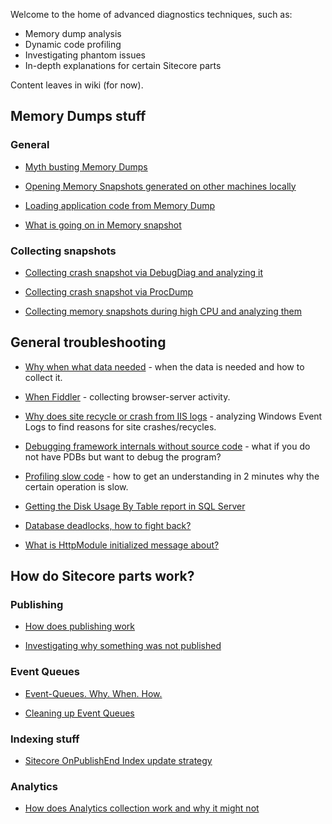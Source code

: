 Welcome to the home of advanced diagnostics techniques, such as:

* Memory dump analysis
* Dynamic code profiling
* Investigating phantom issues
* In-depth explanations for certain Sitecore parts

Content leaves in wiki (for now).

## Memory Dumps stuff

### General

* [Myth busting Memory Dumps](https://github.com/mitikov/KeepSitecoreSimple/wiki/Myth-busting-Memory-Dumps)

* [Opening Memory Snapshots generated on other machines locally](https://github.com/mitikov/KeepSitecoreSimple/wiki/Opening-Memory-Snapshots-generated-on-other-machines-locally)

* [Loading application code from Memory Dump](https://github.com/mitikov/KeepSitecoreSimple/wiki/Loading-application-code-from-Memory-Dump)

* [What is going on in Memory snapshot](https://github.com/mitikov/KeepSitecoreSimple/wiki/What-is-going-on-in-Memory-snapshot)

### Collecting snapshots

* [Collecting crash snapshot via DebugDiag and analyzing it](https://github.com/mitikov/KeepSitecoreSimple/wiki/Collecting-Memory-snapshot-during-application-crash-and-analyzing-them)

* [Collecting crash snapshot via ProcDump](https://github.com/mitikov/KeepSitecoreSimple/wiki/Collecting-crash-snapshot-via-ProcDump)

* [Collecting memory snapshots during high CPU and analyzing them](https://github.com/mitikov/KeepSitecoreSimple/wiki/Collecting-memory-snapshots-during-high-CPU-and-analyzing-them)


## General troubleshooting 

* [Why when what data needed](https://github.com/mitikov/KeepSitecoreSimple/wiki/Why-when-what-data-needed) - when the data is needed and how to collect it.

* [When Fiddler](https://github.com/mitikov/KeepSitecoreSimple/wiki/When-Fiddler) - collecting browser-server activity.

* [Why does site recycle or crash from IIS logs](https://github.com/mitikov/KeepSitecoreSimple/wiki/Why-does-site-recycle-or-crash-from-IIS-logs) - analyzing Windows Event Logs to find reasons for site crashes/recycles.

* [Debugging framework internals without source code](https://github.com/mitikov/KeepSitecoreSimple/wiki/Debugging-framework-internals-without-source-code) - what if you do not have PDBs but want to debug the program?

* [Profiling slow code](https://github.com/mitikov/KeepSitecoreSimple/wiki/How-to-investigate-slowness-with-PerfView) - how to get an understanding in 2 minutes why the certain operation is slow. 

* [Getting the Disk Usage By Table report in SQL Server](https://github.com/mitikov/KeepSitecoreSimple/wiki/Getting-the-Disk-Usage-By-Table-report-in-SQL-Server)

* [Database deadlocks, how to fight back?](https://github.com/mitikov/KeepSitecoreSimple/wiki/How-to-tackle-database-deadlocks)

* [What is HttpModule initialized message about?](https://github.com/mitikov/KeepSitecoreSimple/wiki/'HttpModule-is-being-initialized'-mystery)

## How do Sitecore parts work?

### Publishing

* [How does publishing work](https://github.com/mitikov/KeepSitecoreSimple/wiki/How-does-publishing-work)

* [Investigating why something was not published](https://github.com/mitikov/KeepSitecoreSimple/wiki/Investigating-why-something-was-not-published)

### Event Queues

* [Event-Queues. Why. When. How.](https://github.com/mitikov/KeepSitecoreSimple/wiki/Event-Queues.-Why-%3F-How-%3F-When-%3F)

* [Cleaning up Event Queues](https://github.com/mitikov/KeepSitecoreSimple/wiki/Cleaning-up-Event-Queues)

### Indexing stuff
* [Sitecore OnPublishEnd Index update strategy](https://github.com/mitikov/KeepSitecoreSimple/wiki/Sitecore-OnPublishEnd-Index-update-strategy)

### Analytics

* [How does Analytics collection work and why it might not](https://github.com/mitikov/KeepSitecoreSimple/wiki/How-does-Analytics-collection-work-and-why-it-might-not)
